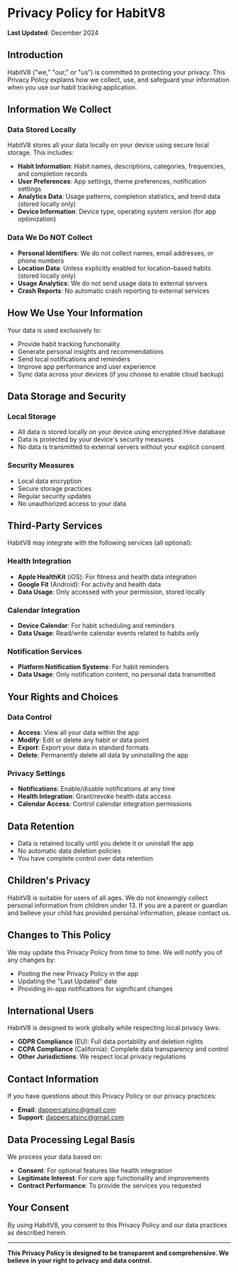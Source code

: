 # Privacy Policy for HabitV8

**Last Updated**: December 2024

## Introduction

HabitV8 ("we," "our," or "us") is committed to protecting your privacy. This Privacy Policy explains how we collect, use, and safeguard your information when you use our habit tracking application.

## Information We Collect

### Data Stored Locally

HabitV8 stores all your data locally on your device using secure local storage. This includes:

- **Habit Information**: Habit names, descriptions, categories, frequencies, and completion records
- **User Preferences**: App settings, theme preferences, notification settings
- **Analytics Data**: Usage patterns, completion statistics, and trend data (stored locally only)
- **Device Information**: Device type, operating system version (for app optimization)

### Data We Do NOT Collect

- **Personal Identifiers**: We do not collect names, email addresses, or phone numbers
- **Location Data**: Unless explicitly enabled for location-based habits (stored locally only)
- **Usage Analytics**: We do not send usage data to external servers
- **Crash Reports**: No automatic crash reporting to external services

## How We Use Your Information

Your data is used exclusively to:

- Provide habit tracking functionality
- Generate personal insights and recommendations
- Send local notifications and reminders
- Improve app performance and user experience
- Sync data across your devices (if you choose to enable cloud backup)

## Data Storage and Security

### Local Storage
- All data is stored locally on your device using encrypted Hive database
- Data is protected by your device's security measures
- No data is transmitted to external servers without your explicit consent

### Security Measures
- Local data encryption
- Secure storage practices
- Regular security updates
- No unauthorized access to your data

## Third-Party Services

HabitV8 may integrate with the following services (all optional):

### Health Integration
- **Apple HealthKit** (iOS): For fitness and health data integration
- **Google Fit** (Android): For activity and health data
- **Data Usage**: Only accessed with your permission, stored locally

### Calendar Integration
- **Device Calendar**: For habit scheduling and reminders
- **Data Usage**: Read/write calendar events related to habits only

### Notification Services
- **Platform Notification Systems**: For habit reminders
- **Data Usage**: Only notification content, no personal data transmitted

## Your Rights and Choices

### Data Control
- **Access**: View all your data within the app
- **Modify**: Edit or delete any habit or data point
- **Export**: Export your data in standard formats
- **Delete**: Permanently delete all data by uninstalling the app

### Privacy Settings
- **Notifications**: Enable/disable notifications at any time
- **Health Integration**: Grant/revoke health data access
- **Calendar Access**: Control calendar integration permissions

## Data Retention

- Data is retained locally until you delete it or uninstall the app
- No automatic data deletion policies
- You have complete control over data retention

## Children's Privacy

HabitV8 is suitable for users of all ages. We do not knowingly collect personal information from children under 13. If you are a parent or guardian and believe your child has provided personal information, please contact us.

## Changes to This Policy

We may update this Privacy Policy from time to time. We will notify you of any changes by:
- Posting the new Privacy Policy in the app
- Updating the "Last Updated" date
- Providing in-app notifications for significant changes

## International Users

HabitV8 is designed to work globally while respecting local privacy laws:
- **GDPR Compliance** (EU): Full data portability and deletion rights
- **CCPA Compliance** (California): Complete data transparency and control
- **Other Jurisdictions**: We respect local privacy regulations

## Contact Information

If you have questions about this Privacy Policy or our privacy practices:

- **Email**: dappercatsinc@gmail.com
- **Support**: dappercatsinc@gmail.com

## Data Processing Legal Basis

We process your data based on:
- **Consent**: For optional features like health integration
- **Legitimate Interest**: For core app functionality and improvements
- **Contract Performance**: To provide the services you requested

## Your Consent

By using HabitV8, you consent to this Privacy Policy and our data practices as described herein.

---

**This Privacy Policy is designed to be transparent and comprehensive. We believe in your right to privacy and data control.**